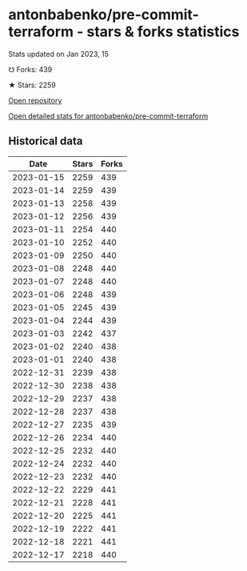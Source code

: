 # antonbabenko/pre-commit-terraform - stars & forks statistics

Stats updated on Jan 2023, 15

☋ Forks: 439

★ Stars: 2259

[Open repository](https://github.com/antonbabenko/pre-commit-terraform)

[Open detailed stats for antonbabenko/pre-commit-terraform](https://reviewgithub.com/rep/antonbabenko/pre-commit-terraform)

## Historical data
| Date | Stars | Forks |
|------|-------|-------|
| 2023-01-15 | 2259 | 439 | 
| 2023-01-14 | 2259 | 439 | 
| 2023-01-13 | 2258 | 439 | 
| 2023-01-12 | 2256 | 439 | 
| 2023-01-11 | 2254 | 440 | 
| 2023-01-10 | 2252 | 440 | 
| 2023-01-09 | 2250 | 440 | 
| 2023-01-08 | 2248 | 440 | 
| 2023-01-07 | 2248 | 440 | 
| 2023-01-06 | 2248 | 439 | 
| 2023-01-05 | 2245 | 439 | 
| 2023-01-04 | 2244 | 439 | 
| 2023-01-03 | 2242 | 437 | 
| 2023-01-02 | 2240 | 438 | 
| 2023-01-01 | 2240 | 438 | 
| 2022-12-31 | 2239 | 438 | 
| 2022-12-30 | 2238 | 438 | 
| 2022-12-29 | 2237 | 438 | 
| 2022-12-28 | 2237 | 438 | 
| 2022-12-27 | 2235 | 439 | 
| 2022-12-26 | 2234 | 440 | 
| 2022-12-25 | 2232 | 440 | 
| 2022-12-24 | 2232 | 440 | 
| 2022-12-23 | 2232 | 440 | 
| 2022-12-22 | 2229 | 441 | 
| 2022-12-21 | 2228 | 441 | 
| 2022-12-20 | 2225 | 441 | 
| 2022-12-19 | 2222 | 441 | 
| 2022-12-18 | 2221 | 441 | 
| 2022-12-17 | 2218 | 440 | 

